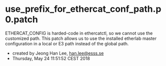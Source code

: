 # use_prefix_for_ethercat_conf_path.p0.patch

ETHERCAT_CONFIG is harded-code in ethercatctl, so we cannot use the customized path.
This patch allows us to use the installed etherlab master configuration in a local or E3 path instead of the global path. 

* created by Jeong Han Lee, han.lee@esss.se
* Thursday, May 24 11:51:52 CEST 2018
